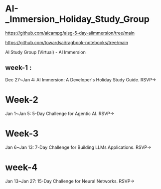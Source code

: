 # AI-_Immersion_Holiday_Study_Group

https://github.com/aicampg/aisg-5-day-aiimmersion/tree/main

https://github.com/towardsai/ragbook-notebooks/tree/main



AI Study Group (Virtual) - AI Immersion

## week-1 :
Dec 27~Jan 4: AI Immersion: A Developer's Holiday Study Guide. RSVP->

# Week-2
Jan 1~Jan 5: 5-Day Challenge for Agentic AI. RSVP->

# Week-3
Jan 6~Jan 13: 7-Day Challenge for Building LLMs Applications. RSVP->

# week-4
Jan 13~Jan 27: 15-Day Challenge for Neural Networks. RSVP->
